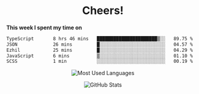 <h1 align="center">Cheers!</h1>

**This week I spent my time on**
<!--START_SECTION:waka-->

```txt
TypeScript       8 hrs 46 mins   ██████████████████████▒░░   89.75 %
JSON             26 mins         █░░░░░░░░░░░░░░░░░░░░░░░░   04.57 %
Ezhil            25 mins         █░░░░░░░░░░░░░░░░░░░░░░░░   04.29 %
JavaScript       6 mins          ▒░░░░░░░░░░░░░░░░░░░░░░░░   01.10 %
SCSS             1 min           ░░░░░░░░░░░░░░░░░░░░░░░░░   00.19 %
```

<!--END_SECTION:waka-->

<p align="center"><img src="https://github-readme-stats.vercel.app/api/top-langs/?username=thnkrn&layout=compact&hide=html&theme=tokyonight" alt="Most Used Languages" /></p>

<p align="center"><img src="https://github-readme-stats.vercel.app/api?username=thnkrn&show_icons=true&count_private=true&theme=tokyonight&show=reviews&hide_rank=false&rank_icon=github" alt="GitHub Stats" /></p>

<!-- <p align="center"><a href="https://wakatime.com"><img src="https://wakatime.com/share/@thnkrn/40092326-d1bd-471b-89da-9a7c63939402.png" /></p>
 -->
